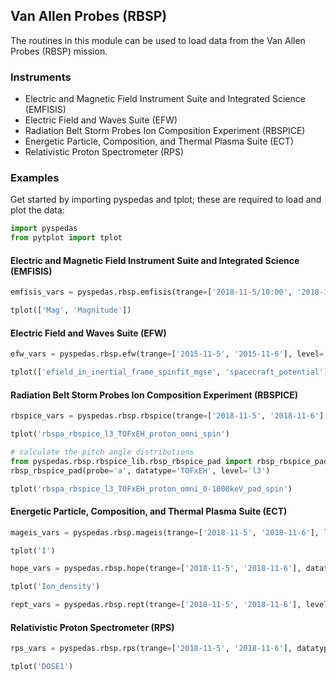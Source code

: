 
## Van Allen Probes (RBSP)
The routines in this module can be used to load data from the Van Allen Probes (RBSP) mission. 

### Instruments
- Electric and Magnetic Field Instrument Suite and Integrated Science (EMFISIS)
- Electric Field and Waves Suite (EFW)
- Radiation Belt Storm Probes Ion Composition Experiment (RBSPICE)
- Energetic Particle, Composition, and Thermal Plasma Suite (ECT)
- Relativistic Proton Spectrometer (RPS)

### Examples
Get started by importing pyspedas and tplot; these are required to load and plot the data:

```python
import pyspedas
from pytplot import tplot
```

#### Electric and Magnetic Field Instrument Suite and Integrated Science (EMFISIS)

```python
emfisis_vars = pyspedas.rbsp.emfisis(trange=['2018-11-5/10:00', '2018-11-5/15:00'], datatype='magnetometer', level='l3', time_clip=True)

tplot(['Mag', 'Magnitude'])
```

#### Electric Field and Waves Suite (EFW)

```python
efw_vars = pyspedas.rbsp.efw(trange=['2015-11-5', '2015-11-6'], level='l3')

tplot(['efield_in_inertial_frame_spinfit_mgse', 'spacecraft_potential'])
```

#### Radiation Belt Storm Probes Ion Composition Experiment (RBSPICE)

```python
rbspice_vars = pyspedas.rbsp.rbspice(trange=['2018-11-5', '2018-11-6'], datatype='TOFxEH', level='l3')

tplot('rbspa_rbspice_l3_TOFxEH_proton_omni_spin')

# calculate the pitch angle distributions
from pyspedas.rbsp.rbspice_lib.rbsp_rbspice_pad import rbsp_rbspice_pad
rbsp_rbspice_pad(probe='a', datatype='TOFxEH', level='l3')

tplot('rbspa_rbspice_l3_TOFxEH_proton_omni_0-1000keV_pad_spin')
```

#### Energetic Particle, Composition, and Thermal Plasma Suite (ECT)

```python
mageis_vars = pyspedas.rbsp.mageis(trange=['2018-11-5', '2018-11-6'], level='l3', rel='rel04')

tplot('I')

hope_vars = pyspedas.rbsp.hope(trange=['2018-11-5', '2018-11-6'], datatype='moments', level='l3', rel='rel04')

tplot('Ion_density')

rept_vars = pyspedas.rbsp.rept(trange=['2018-11-5', '2018-11-6'], level='l3', rel='rel03')

```

#### Relativistic Proton Spectrometer (RPS)

```python
rps_vars = pyspedas.rbsp.rps(trange=['2018-11-5', '2018-11-6'], datatype='rps', level='l2')

tplot('DOSE1')
```
